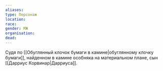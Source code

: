 ```yaml
---
aliases: 
type: Персонаж
location: 
race: 
gender: МЖ
organisation:
dead: 
---
```

Судя по [[Обуглянный клочок бумаги в камине|обуглянному клочку бумаги]], найденном в камине особняка на материальном плане, сын [[Дарриус Корвинар|Дарриуса]].